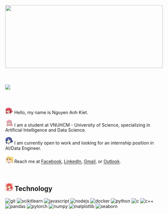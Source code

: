 <div width="100%">
  <img width="100%" height="200px" src="bocchi-the-rock-kita-ikuyo.gif" />
  <h1>
    <img src="https://readme-typing-svg.demolab.com?lines=Hello+There+👋;This+is+Anh+Kiet;Nice+to+meet+you+✨&font=Cascadia+Code&size=30&color=70A5FD" />
  </h1>
</div>

<br />

<div>
  <p> <img src="kita.png" width=25> Hello, my name is Nguyen Anh Kiet.</p>
  <p> <img src="bocchi.png" width=25> I am a student at VNUHCM - University of Science, specializing in Artificial Intelligence and Data Science.</p>
  <p> <img src="ryo.png" width=25> I am currently open to work and looking for an internship position in AI/Data Engineer.</p>
  <p> <img src="nijika.png" width=25> Reach me at <a href="https://www.facebook.com/kiet23022004/">Facebook</a>, <a href="https://www.linkedin.com/in/kietnguyenanh/">LinkedIn</a>, <a href="mailto:kiet23022004@gmail.com">Gmail</a>, or <a href="mailto:22127220@student.hcmus.edu.vn">Outlook</a>.</p></p>
</div>

<br />

<div>
  <h2> <img src="kita_sparkle.jpg" width=25> Technology</h2>
  <img alt="git" src="https://img.shields.io/badge/Git-F05032?style=flat-square&logo=git&logoColor=white" />
  <img alt="scikitlearn" src="https://img.shields.io/badge/Scikit_learn-F7931E?style=flat-square&logo=scikit-learn&logoColor=white" />
  <img alt="javascript" src="https://img.shields.io/badge/JavaScript-F7DF1E?style=flat-square&logo=javascript&logoColor=black">
  <img alt="nodejs" src="https://img.shields.io/badge/Node.js-5FA04E?style=flat-square&logo=node.js&logoColor=white" />
  <img alt="docker" src="https://img.shields.io/badge/Docker-2496ED?style=flat-square&logo=docker&logoColor=white" />
  <img alt="python" src="https://img.shields.io/badge/Python-1466BE?style=flat-square&logo=python&logoColor=white" />
  <img alt="c" src="https://img.shields.io/badge/C-00599C?style=flat-square&logo=c&logoColor=white" />
  <img alt="c++" src="https://img.shields.io/badge/C++-00599C?style=flat-square&logo=c%2B%2B&logoColor=white" />
  <img alt="pandas" src="https://img.shields.io/badge/Pandas-150458?style=flat-square&logo=pandas&logoColor=white" />
  <img alt="pytorch" src="https://img.shields.io/badge/PyTorch-EE4C2C?style=flat-square&logo=pytorch&logoColor=white" />
  <img alt="numpy" src="https://img.shields.io/badge/Numpy-777BB4?style=flat-square&logo=numpy&logoColor=white" />
  <img alt="matplotlib" src="https://img.shields.io/badge/-Matplotlib-000000?style=flat&logo=python">
  <img alt="seaborn" src="https://img.shields.io/badge/-Seaborn-3776AB?style=flat&logo=python&logoColor=white&size=40x40">
</div>

<br />

